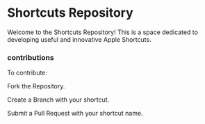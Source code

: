 # Shortcuts Repository

Welcome to the Shortcuts Repository! This is a space dedicated to developing useful and innovative Apple Shortcuts.



### contributions

To contribute:

Fork the Repository.

Create a Branch with your shortcut.

Submit a Pull Request with your shortcut name.
